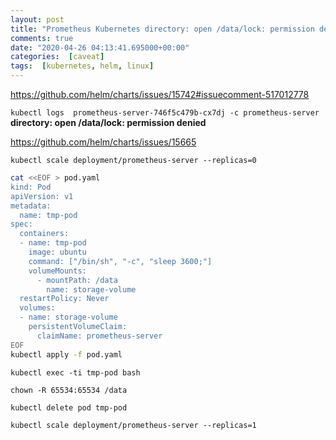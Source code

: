 ```yaml
---
layout: post
title: "Prometheus Kubernetes directory: open /data/lock: permission denied"
comments: true
date: "2020-04-26 04:13:41.695000+00:00"
categories:  [caveat]
tags:  [kubernetes, helm, linux]
---
```





https://github.com/helm/charts/issues/15742#issuecomment-517012778


`kubectl logs  prometheus-server-746f5c479b-cx7dj -c prometheus-server`
**directory: open /data/lock: permission denied**


https://github.com/helm/charts/issues/15665


`kubectl scale deployment/prometheus-server --replicas=0`


```bash
cat <<EOF > pod.yaml
kind: Pod
apiVersion: v1
metadata:
  name: tmp-pod
spec:
  containers:
  - name: tmp-pod
    image: ubuntu
    command: ["/bin/sh", "-c", "sleep 3600;"]
    volumeMounts:
      - mountPath: /data
        name: storage-volume
  restartPolicy: Never
  volumes:
  - name: storage-volume
    persistentVolumeClaim:
      claimName: prometheus-server
EOF
kubectl apply -f pod.yaml
```

`kubectl exec -ti tmp-pod bash`

`chown -R 65534:65534 /data`

`kubectl delete pod tmp-pod`

`kubectl scale deployment/prometheus-server --replicas=1`

